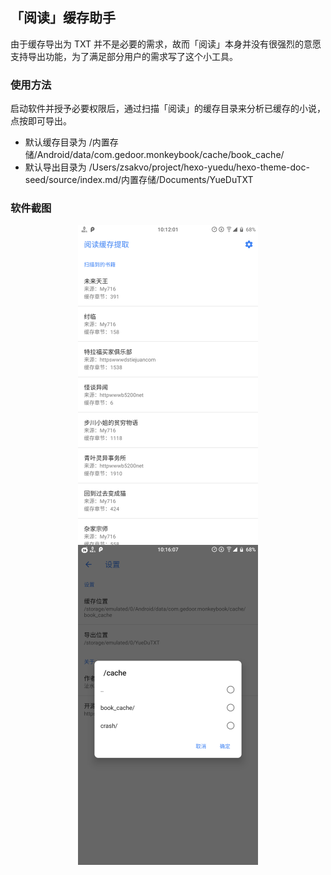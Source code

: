 ## 「阅读」缓存助手
由于缓存导出为 TXT 并不是必要的需求，故而「阅读」本身并没有很强烈的意愿支持导出功能，为了满足部分用户的需求写了这个小工具。

### 使用方法
启动软件并授予必要权限后，通过扫描「阅读」的缓存目录来分析已缓存的小说，点按即可导出。
- 默认缓存目录为 /内置存储/Android/data/com.gedoor.monkeybook/cache/book_cache/
- 默认导出目录为 /Users/zsakvo/project/hexo-yuedu/hexo-theme-doc-seed/source/index.md/内置存储/Documents/YueDuTXT

### 软件截图
<div  align="center">
<img src="./screenshots/yueduhchelper-CacheHelperActivity-12042018101202.png" height = "512" alt="主界面" align=center />
<img src="./screenshots/yueduhchelper-CacheHelperActivity-12042018101608.png" height = "512" alt="主界面" align=center />
</div>
